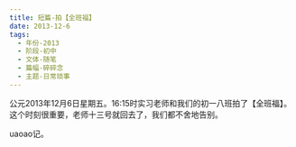 ```yaml
---
title: 短篇-拍【全班福】
date: 2013-12-6
tags:
  - 年份-2013
  - 阶段-初中
  - 文体-随笔
  - 篇幅-碎碎念
  - 主题-日常琐事
---
```


公元2013年12月6日星期五。16:15时实习老师和我们的初一八班拍了【全班福】。这个时刻很重要，老师十三号就回去了，我们都不舍地告别。

uaoao记。

